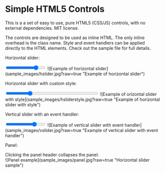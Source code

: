 # Simple HTML5 Controls
This is a a set of easy to use, pure HTML5 (CSS/JS) controls, with no external dependencies. MIT license.

The controls are designed to be used as inline HTML. The only inline overhead is the class name.
Style and event handlers can be applied directly to the HTML elements.
Check out the sample file for full details.

Horizontal slider:

<input type="range" class="ctl-hslider" min="1" max="5" value="4.2" step="0.1" title="Simple slider"/>
![Example of horizontal slider](sample_images/hslider.jpg?raw=true "Example of horizontal slider")

Horizontal slider with custom style:

<input type="range" class="ctl-hslider" min="1" max="5" value="2" title="Styled slider" data-fill-color="red" style="width:300px" />
![Example of orizontal slider with style](sample_images/hsliderstyle.jpg?raw=true "Example of horizontal slider with style")

Vertical slider with an event handler:

<input type="range" class="ctl-vslider" min="1" max="5" value="4" title="Vertical slider" oninput="alert(this.value)" />
![Example of vertical slider with event handler](sample_images/vslider.jpg?raw=true "Example of vertical slider with event handler")

Panel:

<div class="ctl-panel"  title="My panel">Clicking the panel header collapses the panel.</div>
![Panel example](sample_images/panel.jpg?raw=true "Horizontal slider sample")

